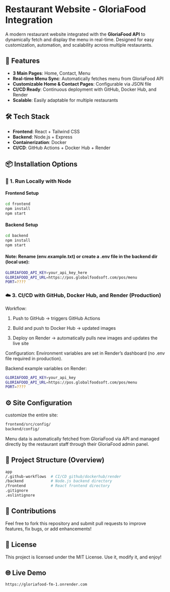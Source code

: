 # Restaurant Website - GloriaFood Integration

A modern restaurant website integrated with the **GloriaFood API** to dynamically fetch and display the menu in real-time. Designed for easy customization, automation, and scalability across multiple restaurants.

## 🚀 Features
- **3 Main Pages**: Home, Contact, Menu
- **Real-time Menu Sync**: Automatically fetches menu from GloriaFood API
- **Customizable Home & Contact Pages**: Configurable via JSON file
- **CI/CD Ready**: Continuous deployment with GitHub, Docker Hub, and Render
- **Scalable**: Easily adaptable for multiple restaurants

## 🛠️ Tech Stack
- **Frontend**: React + Tailwind CSS
- **Backend**: Node.js + Express
- **Containerization**: Docker
- **CI/CD**: GitHub Actions + Docker Hub + Render

## 📦 Installation Options

### 🔧 1. Run Locally with Node

#### Frontend Setup
```bash
cd frontend
npm install
npm start
```

#### Backend Setup
```bash
cd backend
npm install
npm start
```

#### Note: Rename (env.example.txt) or create a .env file in the backend dir (local use):

```sh
GLORIAFOOD_API_KEY=your_api_key_here
GLORIAFOOD_API_URL=https://pos.globalfoodsoft.com/pos/menu
PORT=????
```

### ☁️ 3. CI/CD with GitHub, Docker Hub, and Render (Production)

Workflow:
1. Push to GitHub → triggers GitHub Actions

2. Build and push to Docker Hub → updated images

3. Deploy on Render → automatically pulls new images and updates the live site

Configuration:
Environment variables are set in Render’s dashboard (no .env file required in production).

Backend example variables on Render:
```sh
GLORIAFOOD_API_KEY=your_api_key
GLORIAFOOD_API_URL=https://pos.globalfoodsoft.com/pos/menu
PORT=????
```

## ⚙️ Site Configuration

customize the entire site:
```sh
frontend/src/config/
backend/config/
```
Menu data is automatically fetched from GloriaFood via API and managed directly by the restaurant staff through their GloriaFood admin panel.

## 📁 Project Structure (Overview)

```sh
app
/.github-workflows  # CI/CD github/dockerhub/render
/backend            # Node.js backend directory
/frontend           # React frontend directory
.gitignore
.eslintignore
```

## 🤝 Contributions

Feel free to fork this repository and submit pull requests to improve features, fix bugs, or add enhancements!

## 📄 License

This project is licensed under the MIT License. Use it, modify it, and enjoy!

## 🌐 Live Demo
```sh
https://gloriafood-fm-1.onrender.com
```
